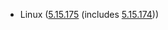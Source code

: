 - Linux ([5.15.175](https://lwn.net/Articles/1002921) (includes [5.15.174](https://lwn.net/Articles/1002179)))
